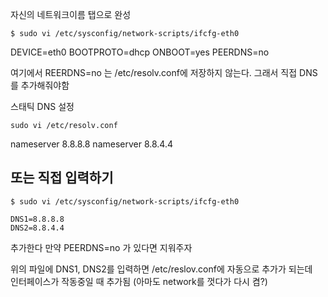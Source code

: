 자신의 네트워크이름 탭으로 완성
```
$ sudo vi /etc/sysconfig/network-scripts/ifcfg-eth0
```

DEVICE=eth0
BOOTPROTO=dhcp
ONBOOT=yes
PEERDNS=no

여기에서 REERDNS=no 는 /etc/resolv.conf에 저장하지 않는다. 그래서 직접 DNS를 추가해줘야함


스태틱 DNS 설정
```
sudo vi /etc/resolv.conf 
```

nameserver 8.8.8.8
nameserver 8.8.4.4




## 또는 직접 입력하기
```
$ sudo vi /etc/sysconfig/network-scripts/ifcfg-eth0
```

```
DNS1=8.8.8.8
DNS2=8.8.4.4
```
추가한다
만약 PEERDNS=no 가 있다면 지워주자


위의 파일에 DNS1, DNS2를 입력하면 /etc/reslov.conf에 자동으로 추가가 되는데   
인터페이스가 작동중일 때 추가됨 (아마도 network를 껏다가 다시 켬?)

